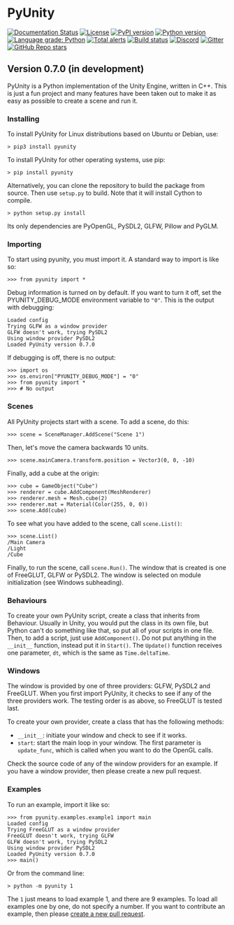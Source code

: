 # PyUnity

[![Documentation Status](https://readthedocs.org/projects/pyunity/badge/?version=latest)](https://pyunity.readthedocs.io/en/latest/?badge=latest)
[![License](https://img.shields.io/pypi/l/pyunity.svg?logo=python&logoColor=FBE072)](https://github.com/pyunity/pyunity/blob/develop/LICENSE)
[![PyPI version](https://img.shields.io/pypi/v/pyunity.svg?logo=python&logoColor=FBE072)](https://pypi.python.org/pypi/pyunity)
[![Python version](https://img.shields.io/pypi/pyversions/pyunity.svg?logo=python&logoColor=FBE072)](https://pypi.python.org/pypi/pyunity)
[![Language grade: Python](https://img.shields.io/lgtm/grade/python/g/pyunity/pyunity.svg?logo=lgtm)](https://lgtm.com/projects/g/pyunity/pyunity/context:python)
[![Total alerts](https://img.shields.io/lgtm/alerts/g/pyunity/pyunity.svg?logo=lgtm&logoWidth=18)](https://lgtm.com/projects/g/pyunity/pyunity/alerts/)
[![Build status](https://ci.appveyor.com/api/projects/status/ucpcthqu63llcgot?svg=true)](https://ci.appveyor.com/project/pyunity/pyunity)
[![Discord](https://img.shields.io/discord/835911328693616680?logo=discord&label=discord)](https://discord.gg/zTn48BEbF9)
[![Gitter](https://badges.gitter.im/pyunity/community.svg)](https://gitter.im/pyunity/community?utm_source=badge&utm_medium=badge&utm_campaign=pr-badge)
[![GitHub Repo stars](https://img.shields.io/github/stars/pyunity/pyunity?logo=github)](https://github.com/pyunity/pyunity/stargazers)

## Version 0.7.0 (in development)
PyUnity is a Python implementation of the
Unity Engine, written in C++. This is just
a fun project and many features have been
taken out to make it as easy as possible
to create a scene and run it.

### Installing
To install PyUnity for Linux distributions
based on Ubuntu or Debian, use:

    > pip3 install pyunity

To install PyUnity for other operating systems,
use pip:

    > pip install pyunity

Alternatively, you can clone the repository
to build the package from source. Then use
``setup.py`` to build. Note that it will install
Cython to compile.

    > python setup.py install

Its only dependencies are PyOpenGL, PySDL2,
GLFW, Pillow and PyGLM.

### Importing
To start using pyunity, you must import it.
A standard way to import is like so:

    >>> from pyunity import *

Debug information is turned on by default. If
you want to turn it off, set the
PYUNITY_DEBUG_MODE environment variable to ``"0"``.
This is the output with debugging:

    Loaded config
    Trying GLFW as a window provider
    GLFW doesn't work, trying PySDL2
    Using window provider PySDL2
    Loaded PyUnity version 0.7.0

If debugging is off, there is no output:

    >>> import os
    >>> os.environ["PYUNITY_DEBUG_MODE"] = "0"
    >>> from pyunity import *
    >>> # No output

### Scenes
All PyUnity projects start with a scene. To add
a scene, do this:

    >>> scene = SceneManager.AddScene("Scene 1")

Then, let's move the camera backwards 10 units.

    >>> scene.mainCamera.transform.position = Vector3(0, 0, -10)

Finally, add a cube at the origin:

    >>> cube = GameObject("Cube")
    >>> renderer = cube.AddComponent(MeshRenderer)
    >>> renderer.mesh = Mesh.cube(2)
    >>> renderer.mat = Material(Color(255, 0, 0))
    >>> scene.Add(cube)

To see what you have added to the scene, call ``scene.List()``:

    >>> scene.List()
    /Main Camera
    /Light
    /Cube

Finally, to run the scene, call ``scene.Run()``. The window that
is created is one of FreeGLUT, GLFW or PySDL2. The window is
selected on module initialization (see Windows subheading).

### Behaviours
To create your own PyUnity script, create a class that inherits
from Behaviour. Usually in Unity, you would put the class in its
own file, but Python can't do something like that, so put all of
your scripts in one file. Then, to add a script, just use
``AddComponent()``. Do not put anything in the ``__init__`` function,
instead put it in ``Start()``. The ``Update()`` function receives one
parameter, ``dt``, which is the same as ``Time.deltaTime``.

### Windows
The window is provided by one of three
providers: GLFW, PySDL2 and FreeGLUT.
When you first import PyUnity, it checks
to see if any of the three providers
work. The testing order is as above, so
FreeGLUT is tested last.

To create your own provider, create a
class that has the following methods:

- ``__init__``: initiate your window and
  check to see if it works.
- ``start``: start the main loop in your
  window. The first parameter is
  ``update_func``, which is called
  when you want to do the OpenGL calls.

Check the source code of any of the window
providers for an example. If you have a
window provider, then please create a new
pull request.

### Examples
To run an example, import it like so:

    >>> from pyunity.examples.example1 import main
    Loaded config
    Trying FreeGLUT as a window provider
    FreeGLUT doesn't work, trying GLFW
    GLFW doesn't work, trying PySDL2
    Using window provider PySDL2
    Loaded PyUnity version 0.7.0
    >>> main()

Or from the command line:

    > python -m pyunity 1

The ``1`` just means to load example 1, and there
are 9 examples. To load all examples one by
one, do not specify a number. If you want to
contribute an example, then please
[create a new pull request](https://github.com/pyunity/pyunity/pulls).


